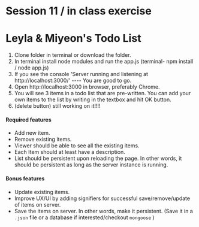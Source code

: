 # Session 11 / in class exercise

# Leyla & Miyeon's Todo List

1. Clone folder in terminal or download the folder.
2. In terminal install node modules and run the app.js (terminal- npm install / node app.js)
3. If you see the console 'Server running and listening at http://localhost:3000/' ---- You are good to go.
4. Open http://localhost:3000 in browser, preferably Chrome.
5. You will see 3 items in a todo list that are pre-written. You can add your own items to the list by writing in the textbox and hit OK button.
6. (delete button) still working on it!!!!




#### Required features

- Add new item.
- Remove existing items.
- Viewer should be able to see all the existing items.
- Each Item should at least have a description.
- List should be persistent upon reloading the page. In other words, it should be persistent as long as the server instance is running.

#### Bonus features

- Update existing items.
- Improve UX/UI by adding signifiers for successful save/remove/update of items on server.
- Save the items on server. In other words, make it persistent. (Save it in a `.json` file or a database if interested/checkout `mongoose` )





